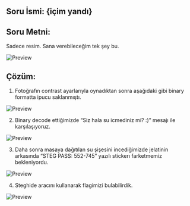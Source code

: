 

## Soru İsmi: {içim yandı}

## Soru Metni: 

Sadece resim. Sana verebileceğim tek şey bu.

![Preview](https://github.com/stmctf/stmctf17/blob/master/MISC/IcimYandi/b6d4575a18de06e94ae0b06c0b4115b7.jpg)

## Çözüm: 


1. Fotoğrafın contrast ayarlarıyla oynadıktan sonra aşağıdaki gibi binary formatta ipucu saklanmıştı.

![Preview](https://github.com/stmctf/stmctf17/blob/master/MISC/IcimYandi/ic1.png)

2. Binary decode ettiğimizde “Siz hala su icmediniz mi? :)” mesajı ile karşılaşıyoruz.

![Preview](https://github.com/stmctf/stmctf17/blob/master/MISC/IcimYandi/ic2.png)


3. Daha sonra masaya dağıtılan su şişesini incediğimizde jelatinin arkasında “STEG PASS: 552-745” yazılı stickerı farketmemiz bekleniyordu. 

![Preview](https://github.com/stmctf/stmctf17/blob/master/MISC/IcimYandi/ic3.png)

4. Steghide aracını kullanarak  flagimizi bulabilirdik.

![Preview](https://github.com/stmctf/stmctf17/blob/master/MISC/IcimYandi/ic4.png)
